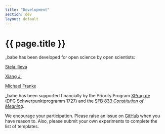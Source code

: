 ```yaml
---
title: "Development"
section: dev
layout: default
---
```


# {{ page.title }}

_babe has been developed for open science by open scientists:

[Stela Ilieva]()

[Xiang Ji]()

[Michael Franke](http://www.sfs.uni-tuebingen.de/~mfranke/)

_babe has been supported financially by the Priority Program [XPrag.de](http://www.xprag.de/)
(DFG Schwerpunktprogramm 1727) and the [SFB 833 *Constitution of Meaning*](http://www.sfb833.uni-tuebingen.de/).

We encourage your participation. Please raise an issue on [GitHub](https://github.com/babe-project/babe_site) when you have reason to. Also, please submit your own experiments to complete the list of templates.
